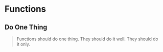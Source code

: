 # Functions
## Do One Thing
> Functions should do one thing. They should do it well. They should do it only.
